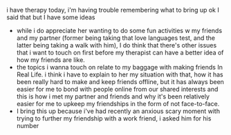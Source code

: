 i have therapy today, i'm having trouble remembering what to bring up
ok I said that but I have some ideas

- while i do appreciate her wanting to do some fun activities w my friends and my partner (former being taking that love languages test, and the latter being taking a walk with him), I do think that there's other issues that i want to touch on first before my therapist can have a better idea of how my friends are like.
- the topics i wanna touch on relate to my baggage with making friends In Real Life. i think i have to explain to her my situation with that, how it has been really hard to make and keep friends offline, but it has always been easier for me to bond with people online from our shared interests and this is how i met my partner and friends and why it's been relatively easier for me to upkeep my friendships in the form of not face-to-face.
- I bring this up because i've had recently an anxious scary moment with trying to further my friendship with a work friend, i asked him for his number